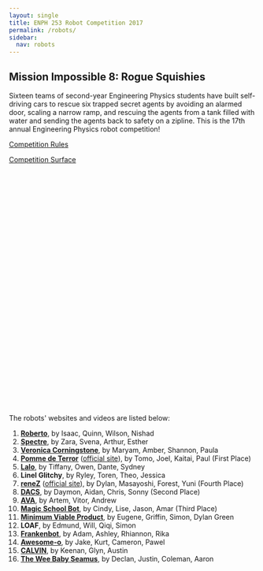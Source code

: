 ```yaml
---
layout: single
title: ENPH 253 Robot Competition 2017
permalink: /robots/
sidebar:
  nav: robots
---
```


## Mission Impossible 8: Rogue Squishies

Sixteen teams of second-year Engineering Physics students have built self-driving cars to rescue six trapped secret agents by avoiding an alarmed door, scaling a narrow ramp, and rescuing the agents from a tank filled with water and sending the agents back to safety on a zipline. This is the 17th annual Engineering Physics robot competition!

[Competition Rules][]

[Competition Surface][]

<div id="GLOutput" style="position: relative; width: 100%; min-height: 480px"></div>
<script src="https://cdnjs.cloudflare.com/ajax/libs/jquery/3.2.1/jquery.min.js"></script>
<script src="https://cdnjs.cloudflare.com/ajax/libs/three.js/86/three.min.js"></script>
<script src="../libs/Detector.js"></script>
<script src="../libs/OrbitControls.js"></script>
<script src="../libs/STLLoader.js"></script>
<script src="sketch.js"></script>

The robots' websites and videos are listed below:

1. **[Roberto][]**, by Isaac, Quinn, Wilson, Nishad
2. **[Spectre][]**, by Zara, Svena, Arthur, Esther
3. **[Veronica Corningstone][]**, by Maryam, Amber, Shannon, Paula
4. **[Pomme de Terror][]** ([official site][pomme de terror official]), by Tomo, Joel, Kaitai, Paul (First Place)
5. **[Lalo][]**, by Tiffany, Owen, Dante, Sydney
6. **Linel Glitchy**, by Ryley, Toren, Theo, Jessica
7. **[reneZ][]** ([official site][renez official]), by Dylan, Masayoshi, Forest, Yuni (Fourth Place)
8. **[DACS][]**, by Daymon, Aidan, Chris, Sonny (Second Place)
9. **[AVA][]**, by Artem, Vitor, Andrew
10. **[Magic School Bot][]**, by Cindy, Lise, Jason, Amar (Third Place)
11. **[Minimum Viable Product][]**, by Eugene, Griffin, Simon, Dylan Green
12. **LOAF**, by Edmund, Will, Qiqi, Simon
13. **[Frankenbot][]**, by Adam, Ashley, Rhiannon, Rika
14. **[Awesome-o][]**, by Jake, Kurt, Cameron, Pawel
15. **[CALVIN][]**, by Keenan, Glyn, Austin
16. **[The Wee Baby Seamus]**, by Declan, Justin, Coleman, Aaron

[competition rules]:        https://docs.google.com/document/d/1g9UG_ID7YxdN3Vdt_oRrXJgGzr4VSbbwLGS0zG9mbSA/
                            "ENPH 253 Robot Competition 2017 Rules"
[competition surface]:      https://docs.google.com/presentation/d/1Zq1h-U5V65wfgOsXi52bYinM7WvM4npjl62TxhXiBRM/
                            "ENPH 253 Robot Competition 2017 Surface"
[roberto]:                  https://projectroberto.github.io/projectroberto/
                            "Roberto"
[spectre]:                  /robots/spectre/
                            "Spectre"
[veronica corningstone]:    https://channel4robotteam.github.io/
                            "Veronica Corningstone"
[pomme de terror]:          /robots/potato/
                            "Pomme de Terror"
[pomme de terror official]: https://kaitaitong.github.io/pommedeterror/
                            "Pomme de Terror (Official Site)"
[lalo]:                     https://lalotherobot.github.io/
                            "Lalo"
[renez]:                    /robots/renez/
                            "reneZ"
[renez official]:           https://zenerenez.github.io/
                            "reneZ (Official Site)"
[dacs]:                     https://enph253dacs.wixsite.com/dacs
                            "DACS"
[ava]:                      https://avarobot.000webhostapp.com/
                            "AVA"
[magic school bot]:         https://walkervilleelementary.github.io/
                            "Magic School Bot"
[minimum viable product]:   /robots/mvp/
                            "Minimum Viable Product"
[frankenbot]:               https://frankenbot.github.io/
                            "Frankenbot"
[awesome-o]:                /robots/awesome-o/
                            "Awesome-o"
[calvin]:                   https://keenanmcconkey.github.io/CALVIN/
                            "CALVIN"
[the wee baby seamus]:      http://theweebabyseamusrobot.weebly.com/
                            "The Wee Baby Seamus"
